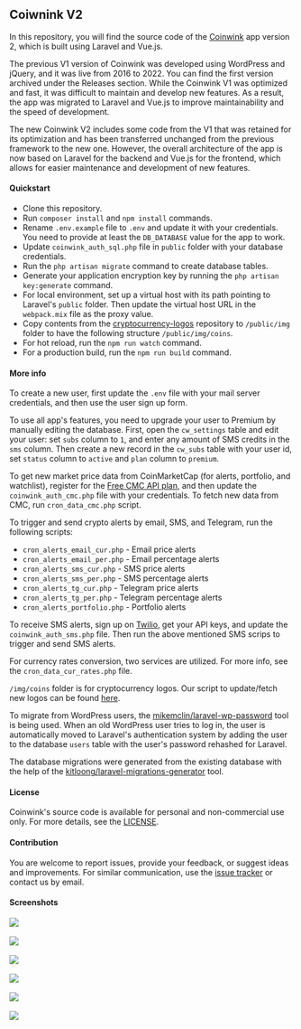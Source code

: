 ## Coiwnink V2 ##

In this repository, you will find the source code of the <a href="https://coinwink.com" target="_blank">Coinwink</a> app version 2, which is built using Laravel and Vue.js.

The previous V1 version of Coinwink was developed using WordPress and jQuery, and it was live from 2016 to 2022. You can find the first version archived under the Releases section. While the Coinwink V1 was optimized and fast, it was difficult to maintain and develop new features. As a result, the app was migrated to Laravel and Vue.js to improve maintainability and the speed of development. 

The new Coinwink V2 includes some code from the V1 that was retained for its optimization and has been transferred unchanged from the previous framework to the new one. However, the overall architecture of the app is now based on Laravel for the backend and Vue.js for the frontend, which allows for easier maintenance and development of new features.

#### Quickstart ####

- Clone this repository.
- Run `composer install` and `npm install` commands.
- Rename `.env.example` file to `.env` and update it with your credentials. You need to provide at least the `DB_DATABASE` value for the app to work.
- Update `coinwink_auth_sql.php` file in `public` folder with your database credentials.
- Run the `php artisan migrate` command to create database tables.
- Generate your application encryption key by running the `php artisan key:generate` command.
- For local environment, set up a virtual host with its path pointing to Laravel's `public` folder. Then update the virtual host URL in the `webpack.mix` file as the proxy value.
- Copy contents from the <a href="https://github.com/coinwink/cryptocurrency-logos" target="_blank">cryptocurrency-logos</a> repository to `/public/img` folder to have the following structure `/public/img/coins`.
- For hot reload, run the `npm run watch` command.
- For a production build, run the `npm run build` command.

#### More info ####

To create a new user, first update the `.env` file with your mail server credentials, and then use the user sign up form.

To use all app's features, you need to upgrade your user to Premium by manually editing the database. First, open the `cw_settings` table and edit your user: set `subs` column to `1`, and enter any amount of SMS credits in the `sms` column. Then create a new record in the `cw_subs` table with your user id, set `status` column to `active` and `plan` column to `premium`. 

To get new market price data from CoinMarketCap (for alerts, portfolio, and watchlist), register for the [Free CMC API plan](https://coinmarketcap.com/api/pricing/), and then update the `coinwink_auth_cmc.php` file with your credentials. To fetch new data from CMC, run `cron_data_cmc.php` script.

To trigger and send crypto alerts by email, SMS, and Telegram, run the following scripts:
* `cron_alerts_email_cur.php` - Email price alerts
* `cron_alerts_email_per.php` - Email percentage alerts
* `cron_alerts_sms_cur.php` - SMS price alerts
* `cron_alerts_sms_per.php` - SMS percentage alerts
* `cron_alerts_tg_cur.php` - Telegram price alerts
* `cron_alerts_tg_per.php` - Telegram percentage alerts
* `cron_alerts_portfolio.php` - Portfolio alerts

To receive SMS alerts, sign up on [Twilio](https://www.twilio.com/), get your API keys, and update the `coinwink_auth_sms.php` file. Then run the above mentioned SMS scrips to trigger and send SMS alerts.

For currency rates conversion, two services are utilized. For more info, see the `cron_data_cur_rates.php` file.

`/img/coins` folder is for cryptocurrency logos. Our script to update/fetch new logos can be found [here](https://github.com/coinwink/cryptocurrency-logos).

To migrate from WordPress users, the [mikemclin/laravel-wp-password](https://github.com/mikemclin/laravel-wp-password) tool is being used. When an old WordPress user tries to log in, the user is automatically moved to Laravel's authentication system by adding the user to the database `users` table with the user's password rehashed for Laravel.

The database migrations were generated from the existing database with the help of the [kitloong/laravel-migrations-generator](https://github.com/kitloong/laravel-migrations-generator) tool.

#### License ####

Coinwink's source code is available for personal and non-commercial use only. For more details, see the [LICENSE](https://github.com/coinwink/Coinwink/blob/master/LICENSE).

#### Contribution ####

You are welcome to report issues, provide your feedback, or suggest ideas and improvements. For similar communication, use the [issue tracker](https://github.com/coinwink/Coinwink/issues) or contact us by email.

#### Screenshots ####

<img src="https://coinwink.com/img/screenshots/2023/01-coinwink-features.png?v=001"><br><br>
<img src="https://coinwink.com/img/screenshots/2023/02-coinwink-mobile.png?v=001"><br><br>
<img src="https://coinwink.com/img/screenshots/2023/03-coinwink-portfolio.png?v=001"><br><br>
<img src="https://coinwink.com/img/screenshots/2023/04-coinwink-watchlist.png?v=001"><br><br>
<img src="https://coinwink.com/img/screenshots/2023/05-coinwink-new-telegram-alert.png?v=001"><br><br>
<img src="https://coinwink.com/img/screenshots/2023/06-coinwink-mobile-matrix.png?v=001"><br>